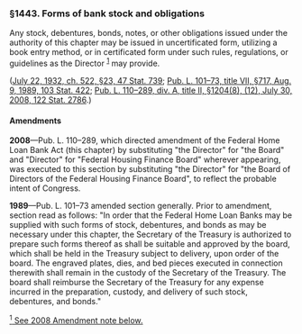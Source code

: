### §1443. Forms of bank stock and obligations ###

Any stock, debentures, bonds, notes, or other obligations issued under the authority of this chapter may be issued in uncertificated form, utilizing a book entry method, or in certificated form under such rules, regulations, or guidelines as the Director <sup><a href="#1443_1_target" name="1443_1">1</a></sup> may provide.

([July 22, 1932, ch. 522, §23, 47 Stat. 739](/statviewer.htm?volume=47&page=739); [Pub. L. 101–73, title VII, §717, Aug. 9, 1989, 103 Stat. 422](/statviewer.htm?volume=103&page=422); [Pub. L. 110–289, div. A, title II, §1204(8), (12), July 30, 2008, 122 Stat. 2786](/statviewer.htm?volume=122&page=2786).)

#### Amendments ####

**2008**—Pub. L. 110–289, which directed amendment of the Federal Home Loan Bank Act (this chapter) by substituting "the Director" for "the Board" and "Director" for "Federal Housing Finance Board" wherever appearing, was executed to this section by substituting "the Director" for "the Board of Directors of the Federal Housing Finance Board", to reflect the probable intent of Congress.

**1989**—Pub. L. 101–73 amended section generally. Prior to amendment, section read as follows: "In order that the Federal Home Loan Banks may be supplied with such forms of stock, debentures, and bonds as may be necessary under this chapter, the Secretary of the Treasury is authorized to prepare such forms thereof as shall be suitable and approved by the board, which shall be held in the Treasury subject to delivery, upon order of the board. The engraved plates, dies, and bed pieces executed in connection therewith shall remain in the custody of the Secretary of the Treasury. The board shall reimburse the Secretary of the Treasury for any expense incurred in the preparation, custody, and delivery of such stock, debentures, and bonds."

[<sup>1</sup> See 2008 Amendment note below.](#1443_1)
